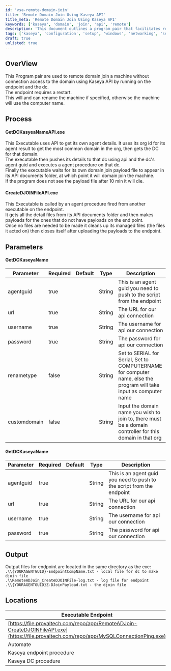 ```yaml
---
id: 'vsa-remote-domain-join'
title: 'Remote Domain Join Using Kaseya API'
title_meta: 'Remote Domain Join Using Kaseya API'
keywords: ['kaseya', 'domain', 'join', 'api', 'remote']
description: 'This document outlines a program pair that facilitates remote domain joining of machines without direct domain access by utilizing the Kaseya API. It details the processes involved, parameters required, and output generated during the execution of the program.'
tags: ['kaseya', 'configuration', 'setup', 'windows', 'networking', 'security']
draft: true
unlisted: true
---
```

## OverView

This Program pair are used to remote domain join a machine without connection access to the domain using Kaseya API by running on the endpoint and the dc.  
The endpoint requires a restart.  
This will and can rename the machine if specified, otherwise the machine will use the computer name.

## Process

#### GetDCKasyeaNameAPI.exe

This Executable uses API to get its own agent details. It uses its org id for its agent result to get the most common domain in the org, then gets the DC for that domain.  
The executable then pushes its details to that dc using api and the dc's agent guid and executes a agent procedure on that dc.  
Finally the executable waits for its own domain join payload file to appear in its API documents folder, at which point it will domain join the machine.  
If the program does not see the payload file after 10 min it will die.

#### CreateDJOINFileAPI.exe

This Executable is called by an agent procedure fired from another executable on the endpoint.  
It gets all the detail files from its API documents folder and then makes payloads for the ones that do not have payloads on the end point.  
Once no files are needed to be made it cleans up its managed files (the files it acted on) then closes itself after uploading the payloads to the endpoint.

## Parameters

#### GetDCKaseyaName

| Parameter     | Required | Default | Type   | Description                                                                                             |
|---------------|----------|---------|--------|---------------------------------------------------------------------------------------------------------|
| agentguid     | true     |         | String | This is an agent guid you need to push to the script from the endpoint                                   |
| url           | true     |         | String | The URL for our api connection                                                                           |
| username      | true     |         | String | The username for api our connection                                                                      |
| password      | true     |         | String | The password for api our connection                                                                      |
| renametype    | false    |         | String | Set to SERIAL for Serial, Set to COMPUTERNAME for computer name, else the program will take input as computer name |
| customdomain  | false    |         | String | Input the domain name you wish to join to, there must be a domain controller for this domain in that org |

#### GetDCKaseyaName

| Parameter     | Required | Default | Type   | Description                                                                                             |
|---------------|----------|---------|--------|---------------------------------------------------------------------------------------------------------|
| agentguid     | true     |         | String | This is an agent guid you need to push to the script from the endpoint                                   |
| url           | true     |         | String | The URL for our api connection                                                                           |
| username      | true     |         | String | The username for api our connection                                                                      |
| password      | true     |         | String | The password for api our connection                                                                      |

## Output

Output files for endpoint are located in the same directory as the exe:  
`.\\{YOURAGENTGUID}-EndpointCompName.txt - local file for dc to make djoin file`  
`.\\RemoteADJoin_CreateDJOINFile-log.txt - log file for endpoint`  
`.\\{YOURAGENTGUID}Z-DJoinPayload.txt - the djoin file`

## Locations

| Executable Endpoint                                                                                     | Executable DC                                                                                          |
|---------------------------------------------------------------------------------------------------------|--------------------------------------------------------------------------------------------------------|
| [https://file.provaltech.com/repo/app/RemoteADJoin-CreateDJOINFileAPI.exe](https://file.provaltech.com/repo/app/MySQLConnectionPing.exe) | [https://file.provaltech.com/repo/app/RemoteADJoin-GetDCKaseyaNameAPI.exe](https://file.provaltech.com/repo/app/MySQLConnectionPing.exe) |
| Automate                                                                                               | N/A                                                                                                    |
| Kaseya endpoint procedure                                                                               | Shared \ PVAL Stack \ Tool Set - Global \ Remote Domain Join                                          |
| Kaseya DC procedure                                                                                   | Shared \ PVAL Stack \ Tool Set - Global \ Remote Domain Join                                          |



